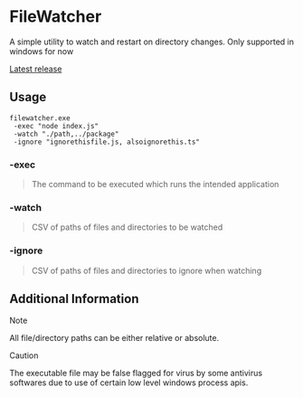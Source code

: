 # FileWatcher
A simple utility to watch and restart on directory changes. Only supported in windows for now

[Latest release](https://github.com/blackistheneworange/filewatcher/releases/tag/v0.2.0)

## Usage

```
filewatcher.exe 
 -exec "node index.js" 
 -watch "./path,../package" 
 -ignore "ignorethisfile.js, alsoignorethis.ts"
 ```

### -exec
> The command to be executed which runs the intended application

### -watch
> CSV of paths of files and directories to be watched

### -ignore
> CSV of paths of files and directories to ignore when watching


## Additional Information

> [!NOTE]
> All file/directory paths can be either relative or absolute.

> [!CAUTION]
> The executable file may be false flagged for virus by some antivirus softwares due to use of certain low level windows process apis.
